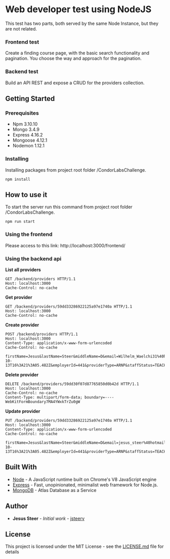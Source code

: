 # Web developer test using NodeJS

This test has two parts, both served by the same Node Instance, but they are not related. 

### Frontend test

Create a finding course page, with the basic search functionality and pagination. You choose the way and approach for the pagination.

### Backend test

Build an API REST and expose a CRUD for the providers collection.

## Getting Started

### Prerequisites

* Npm 3.10.10
* Mongo 3.4.9
* Express 4.16.2
* Mongoose 4.12.1
* Nodemon 1.12.1

### Installing

Installing packages from project root folder /CondorLabsChallenge.

```
npm install
```

## How to use it

To start the server run this command from project root folder /CondorLabsChallenge.

```
npm run start
```

### Using the frontend

Please access to this link: http://localhost:3000/frontend/

### Using the backend api

**List all providers**
```
GET /backend/providers HTTP/1.1
Host: localhost:3000
Cache-Control: no-cache
```

**Get provider**
```
GET /backend/providers/59dd33286922125a97e1740a HTTP/1.1
Host: localhost:3000
Cache-Control: no-cache
```

**Create provider**
```
POST /backend/providers HTTP/1.1
Host: localhost:3000
Content-Type: application/x-www-form-urlencoded
Cache-Control: no-cache

firstName=Jesus&lastName=Steer&middleName=D&email=Wilhelm_Waelchi31%40hotmail.com&specialty=59dce30ec776d42ce52f6168&projectedStartDate=2016-10-13T16%3A21%3A05.482Z&employerId=441&providerType=ARNP&staffStatus=TEACHING&assignedTo=55453&status=APPROVED&createdBy=6159
```

**Delete provider**
```
DELETE /backend/providers/59dd30f07d87765850d0b42d HTTP/1.1
Host: localhost:3000
Cache-Control: no-cache
Content-Type: multipart/form-data; boundary=----WebKitFormBoundary7MA4YWxkTrZu0gW
```

**Update provider**
```
PUT /backend/providers/59dd33286922125a97e1740a HTTP/1.1
Host: localhost:3000
Content-Type: application/x-www-form-urlencoded
Cache-Control: no-cache

firstName=Jesus&lastName=Steer&middleName=D&email=jesus_steer%40hotmail.com&specialty=59dce30ec776d42ce52f6168&projectedStartDate=2016-10-13T16%3A21%3A05.482Z&employerId=441&providerType=ARNP&staffStatus=TEACHING&assignedTo=55453&status=APPROVED&createdBy=6159
```

## Built With

* [Node](https://nodejs.org/) - A JavaScript runtime built on Chrome's V8 JavaScript engine
* [Express](http://expressjs.com/) - Fast, unopinionated, minimalist web framework for Node.js.
* [MongoDB](https://www.mongodb.com/) - Atlas Database as a Service

## Author

* **Jesus Steer** - *Initial work* - [jsteerv](https://github.com/jsteerv)

## License

This project is licensed under the MIT License - see the [LICENSE.md](LICENSE.md) file for details


